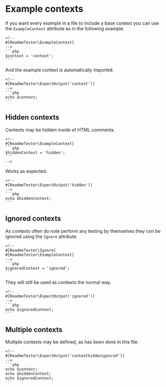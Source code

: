 # Example contexts

If you want every example in a file to include a base context you can use
the `ExampleContext` attribute as in the following example.

    <!--
    #[ReadmeTester\ExampleContext]
    -->
    ```php
    $context = 'context';
    ```

And the example context is automatically imported.

    <!--
    #[ReadmeTester\ExpectOutput('context')]
    -->
    ```php
    echo $context;
    ```

## Hidden contexts

Contexts may be hidden inside of HTML comments.

    <!--
    #[ReadmeTester\ExampleContext]
    ```php
    $hiddenContext = 'hidden';
    ```
    -->

Works as expected.

    <!--
    #[ReadmeTester\ExpectOutput('hidden')]
    -->
    ```php
    echo $hiddenContext;
    ```

## Ignored contexts

As contexts often do note perform any testing by themselves they con be ignored
using the `Ignore` attribute.

    <!--
    #[ReadmeTester\Ignore]
    #[ReadmeTester\ExampleContext]
    -->
    ```php
    $ignoredContext = 'ignored';
    ```

They will still be used as contexts the normal way.

    <!--
    #[ReadmeTester\ExpectOutput('ignored')]
    -->
    ```php
    echo $ignoredContext;
    ```

## Multiple contexts

Multiple contexts may be defined, as has been done in this file.

    <!--
    #[ReadmeTester\ExpectOutput('contexthiddenignored')]
    -->
    ```php
    echo $context;
    echo $hiddenContext;
    echo $ignoredContext;
    ```
